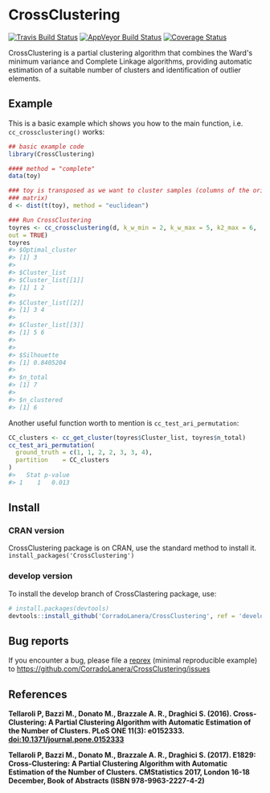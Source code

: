 <!-- README.md is generated from README.Rmd. Please edit that file -->
CrossClustering
===============

[![Travis Build Status](https://travis-ci.org/CorradoLanera/CrossClustering.svg?branch=develop)](https://travis-ci.org/CorradoLanera/CrossClustering) [![AppVeyor Build Status](https://ci.appveyor.com/api/projects/status/github/CorradoLanera/CrossClustering?branch=develop&svg=true)](https://ci.appveyor.com/project/CorradoLanera/CrossClustering) <!-- [![CRAN Status Badge](http://www.r-pkg.org/badges/version/CrossClustering)](http://cran.R-project.org/package=CrossClustering) --> [![Coverage Status](https://codecov.io/gh/CorradoLanera/CrossClustering/branch/develop/graph/badge.svg)](https://codecov.io/gh/CorradoLanera/CrossClustering?branch=develop)

CrossClustering is a partial clustering algorithm that combines the Ward's minimum variance and Complete Linkage algorithms, providing automatic estimation of a suitable number of clusters and identification of outlier elements.

Example
-------

This is a basic example which shows you how to the main function, i.e. `cc_crossclustering()` works:

``` r
## basic example code
library(CrossClustering)

#### method = "complete"
data(toy)

### toy is transposed as we want to cluster samples (columns of the original
### matrix)
d <- dist(t(toy), method = "euclidean")

### Run CrossClustering
toyres <- cc_crossclustering(d, k_w_min = 2, k_w_max = 5, k2_max = 6,
out = TRUE)
toyres
#> $Optimal_cluster
#> [1] 3
#> 
#> $Cluster_list
#> $Cluster_list[[1]]
#> [1] 1 2
#> 
#> $Cluster_list[[2]]
#> [1] 3 4
#> 
#> $Cluster_list[[3]]
#> [1] 5 6
#> 
#> 
#> $Silhouette
#> [1] 0.8405204
#> 
#> $n_total
#> [1] 7
#> 
#> $n_clustered
#> [1] 6
```

Another useful function worth to mention is `cc_test_ari_permutation`:

``` r
CC_clusters <- cc_get_cluster(toyres$Cluster_list, toyres$n_total)
cc_test_ari_permutation(
  ground_truth = c(1, 1, 2, 2, 3, 3, 4),
  partition    = CC_clusters
)
#>   Stat p-value
#> 1    1   0.013
```

Install
-------

### CRAN version

CrossClustering package is on CRAN, use the standard method to install it. `install_packages('CrossClustering')`

### develop version

To install the develop branch of CrossClastering package, use:

``` r
# install.packages(devtools)
devtools::install_github('CorradoLanera/CrossClustering', ref = 'develop')
```

Bug reports
-----------

If you encounter a bug, please file a [reprex](https://github.com/tidyverse/reprex) (minimal reproducible example) to <https://github.com/CorradoLanera/CrossClustering/issues>

References
----------

**Tellaroli P, Bazzi M., Donato M., Brazzale A. R., Draghici S. (2016). Cross-Clustering: A Partial Clustering Algorithm with Automatic Estimation of the Number of Clusters. PLoS ONE 11(3): e0152333. <doi:10.1371/journal.pone.0152333>**

**Tellaroli P, Bazzi M., Donato M., Brazzale A. R., Draghici S. (2017). E1829: Cross-Clustering: A Partial Clustering Algorithm with Automatic Estimation of the Number of Clusters. CMStatistics 2017, London 16-18 December, Book of Abstracts (ISBN 978-9963-2227-4-2)**
